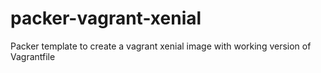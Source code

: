 # packer-vagrant-xenial
Packer template to create a vagrant xenial image with working version of Vagrantfile
